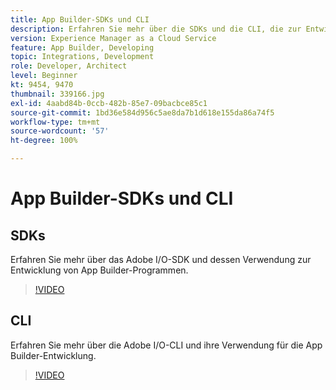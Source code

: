```yaml
---
title: App Builder-SDKs und CLI
description: Erfahren Sie mehr über die SDKs und die CLI, die zur Entwicklung von App Builder-Programmen verwendet werden.
version: Experience Manager as a Cloud Service
feature: App Builder, Developing
topic: Integrations, Development
role: Developer, Architect
level: Beginner
kt: 9454, 9470
thumbnail: 339166.jpg
exl-id: 4aabd84b-0ccb-482b-85e7-09bacbce85c1
source-git-commit: 1bd36e584d956c5ae8da7b1d618e155da86a74f5
workflow-type: tm+mt
source-wordcount: '57'
ht-degree: 100%

---
```


# App Builder-SDKs und CLI

## SDKs

Erfahren Sie mehr über das Adobe I/O-SDK und dessen Verwendung zur Entwicklung von App Builder-Programmen.

>[!VIDEO](https://video.tv.adobe.com/v/339166/?quality=12&learn=on)

## CLI

Erfahren Sie mehr über die Adobe I/O-CLI und ihre Verwendung für die App Builder-Entwicklung.

>[!VIDEO](https://video.tv.adobe.com/v/339167/?quality=12&learn=on)
